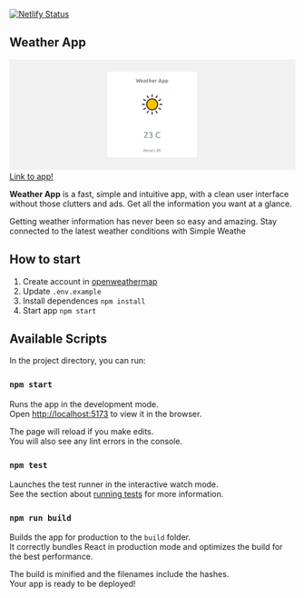 [![Netlify Status](https://api.netlify.com/api/v1/badges/e620c35f-9261-44f4-ad69-f685de443b93/deploy-status)](https://app.netlify.com/sites/hopeful-morse-972f17/deploys)

## Weather App
![Weather App - site](/cover.png)
[Link to app!](https://hopeful-morse-972f17.netlify.com/)

__Weather App__ is a fast, simple and intuitive app, with a clean user interface without those clutters and ads. Get all the information you want at a glance.

Getting weather information has never been so easy and amazing. Stay connected to the latest weather conditions with Simple Weathe

## How to start

 1. Create account in [openweathermap](https://openweathermap.org/appid)
 2. Update `.env.example`
 3. Install dependences `npm install`
 4. Start app `npm start`

## Available Scripts

In the project directory, you can run:

### `npm start`

Runs the app in the development mode.<br />
Open [http://localhost:5173](http://localhost:5173) to view it in the browser.

The page will reload if you make edits.<br />
You will also see any lint errors in the console.

### `npm test`

Launches the test runner in the interactive watch mode.<br />
See the section about [running tests](https://facebook.github.io/create-react-app/docs/running-tests) for more information.

### `npm run build`

Builds the app for production to the `build` folder.<br />
It correctly bundles React in production mode and optimizes the build for the best performance.

The build is minified and the filenames include the hashes.<br />
Your app is ready to be deployed!

